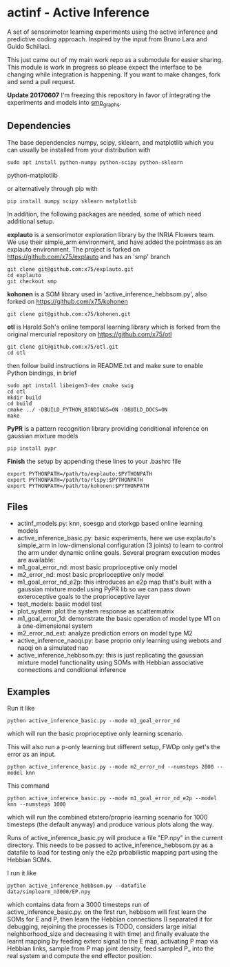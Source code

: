 actinf - Active Inference
=========================

A set of sensorimotor learning experiments using the active inference and predictive coding approach. Inspired by the input from Bruno Lara and Guido Schillaci.

This just came out of my main work repo as a submodule for easier sharing. This module is work in progress so please expect the interface to be changing while integration is happening. If you want to make changes, fork and send a pull request.

**Update 20170607** I'm freezing this repository in favor of integrating the experiments and models into [smp<sub>graphs</sub>](https://github.com/x75/smp\_graphs).

Dependencies
------------

The base dependencies numpy, scipy, sklearn, and matplotlib which you can usually be installed from your distribution with

``` example
sudo apt install python-numpy python-scipy python-sklearn
```

python-matplotlib

or alternatively through pip with

``` example
pip install numpy scipy sklearn matplotlib
```

In addition, the following packages are needed, some of which need additional setup.

**explauto** is a sensorimotor exploration library by the INRIA Flowers team. We use their simple\_arm environment, and have added the pointmass as an explauto environment. The project is forked on <https://github.com/x75/explauto> and has an 'smp' branch

``` example
git clone git@github.com:x75/explauto.git
cd explauto
git checkout smp
```

**kohonen** is a SOM library used in 'active\_inference\_hebbsom.py', also forked on <https://github.com/x75/kohonen>

``` example
git clone git@github.com:x75/kohonen.git
```

**otl** is Harold Soh's online temporal learning library which is forked from the original mercurial repository on <https://github.com/x75/otl>

``` example
git clone git@github.com:x75/otl.git
cd otl
```

then follow build instructions in README.txt and make sure to enable Python bindings, in brief

``` example
sudo apt install libeigen3-dev cmake swig
cd otl
mkdir build
cd build
cmake ../ -DBUILD_PYTHON_BINDINGS=ON -DBUILD_DOCS=ON
make
```

**PyPR** is a pattern recognition library providing conditional inference on gaussian mixture models

``` example
pip install pypr
```

**Finish** the setup by appending these lines to your .bashrc file

``` example
export PYTHONPATH=/path/to/explauto:$PYTHONPATH
export PYTHONPATH=/path/to/rlspy:$PYTHONPATH
export PYTHONPATH=/path/to/kohonen:$PYTHONPATH
```

Files
-----

-   actinf\_models.py: knn, soesgp and storkgp based online learning models
-   active\_inference\_basic.py: basic experiments, here we use explauto's simple\_arm in low-dimensional configuration (3 joints) to learn to control the arm under dynamic online goals. Several program execution modes are available:
-   m1\_goal\_error\_nd: most basic proprioceptive only model
-   m2\_error\_nd: most basic proprioceptive only model
-   m1\_goal\_error\_nd\_e2p: this introduces an e2p map that's built with a gaussian mixture model using PyPR lib so we can pass down exteroceptive goals to the proprioceptive layer
-   test\_models: basic model test
-   plot\_system: plot the system response as scattermatrix
-   m1\_goal\_error\_1d: demonstrate the basic operation of model type M1 on a one-dimensional system
-   m2\_error\_nd\_ext: analyze prediction errors on model type M2
-   active\_inference\_naoqi.py: base proprio only learning using webots and naoqi on a simulated nao
-   active\_inference\_hebbsom.py: this is just replicating the gaussian mixture model functionality using SOMs with Hebbian associative connections and conditional inference

Examples
--------

Run it like

``` example
python active_inference_basic.py --mode m1_goal_error_nd
```

which will run the basic proprioceptive only learning scenario.

This will also run a p-only learning but different setup, FWDp only get's the error as an input.

``` example
python active_inference_basic.py --mode m2_error_nd --numsteps 2000 --model knn
```

This command

``` example
python active_inference_basic.py --mode m1_goal_error_nd_e2p --model knn --numsteps 1000
```

which will run the combined etxtero/proprio learning scenario for 1000 timesteps (the default anyway) and produce various plots along the way.

Runs of active\_inference\_basic.py will produce a file "EP.npy" in the current directory. This needs to be passed to active\_inference\_hebbsom.py as a datafile to load for testing only the e2p prbabilistic mapping part using the Hebbian SOMs.

I run it like

``` example
python active_inference_hebbsom.py --datafile data/simplearm_n3000/EP.npy
```

which contains data from a 3000 timesteps run of active\_inference\_basic.py. on the first run, hebbsom will first learn the SOMs for E and P, then learn the Hebbian connections (I separated it for debugging, rejoining the processes is TODO, considers large initial neighborhood\_size and decreasing it with time) and finally evaluate the learnt mapping by feeding extero signal to the E map, activating P map via Hebbian links, sample from P map joint density, feed sampled P\_ into the real system and compute the end effector position.
